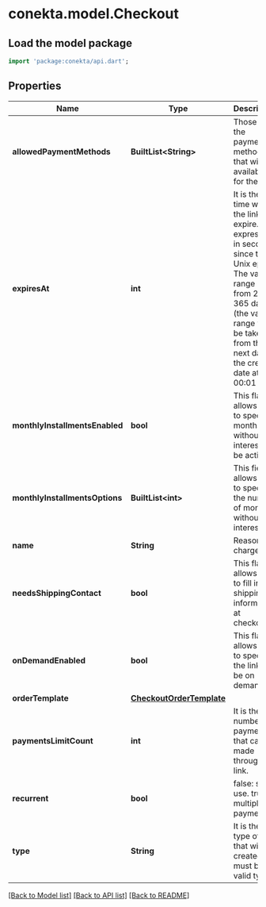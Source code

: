 # conekta.model.Checkout

## Load the model package
```dart
import 'package:conekta/api.dart';
```

## Properties
Name | Type | Description | Notes
------------ | ------------- | ------------- | -------------
**allowedPaymentMethods** | **BuiltList&lt;String&gt;** | Those are the payment methods that will be available for the link | 
**expiresAt** | **int** | It is the time when the link will expire. It is expressed in seconds since the Unix epoch. The valid range is from 2 to 365 days (the valid range will be taken from the next day of the creation date at 00:01 hrs)  | 
**monthlyInstallmentsEnabled** | **bool** | This flag allows you to specify if months without interest will be active. | [optional] 
**monthlyInstallmentsOptions** | **BuiltList&lt;int&gt;** | This field allows you to specify the number of months without interest. | [optional] 
**name** | **String** | Reason for charge | 
**needsShippingContact** | **bool** | This flag allows you to fill in the shipping information at checkout. | [optional] 
**onDemandEnabled** | **bool** | This flag allows you to specify if the link will be on demand. | [optional] 
**orderTemplate** | [**CheckoutOrderTemplate**](CheckoutOrderTemplate.md) |  | 
**paymentsLimitCount** | **int** | It is the number of payments that can be made through the link. | [optional] 
**recurrent** | **bool** | false: single use. true: multiple payments | 
**type** | **String** | It is the type of link that will be created. It must be a valid type. | 

[[Back to Model list]](../README.md#documentation-for-models) [[Back to API list]](../README.md#documentation-for-api-endpoints) [[Back to README]](../README.md)


